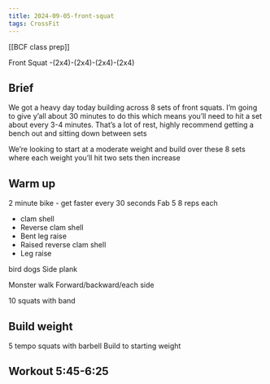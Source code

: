 ```yaml
---
title: 2024-09-05-front-squat
tags: CrossFit
---
```


[[BCF class prep]]

Front Squat -(2x4)-(2x4)-(2x4)-(2x4)

## Brief
We got a heavy day today building across 8 sets of front squats. I’m going to give y’all about 30 minutes to do this which means you’ll need to hit a set about every 3-4 minutes. That’s a lot of rest, highly recommend getting a bench out and sitting down between sets

We’re looking to start at a moderate weight and build over these 8 sets where each weight you’ll hit two sets then increase

## Warm up

2 minute bike - get faster every 30 seconds
Fab 5 
8 reps each
- clam shell
- Reverse clam shell
- Bent leg raise
- Raised reverse clam shell
- Leg raise

bird dogs
Side plank

Monster walk Forward/backward/each side

10 squats with band

## Build weight

5 tempo squats with barbell
Build to starting weight

## Workout 5:45-6:25